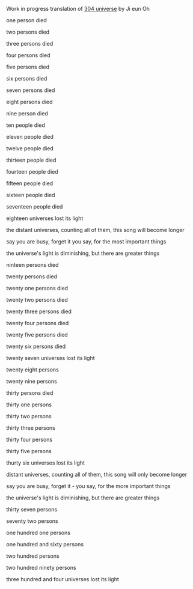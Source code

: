 
Work in progress translation of [304 universe](https://soundcloud.com/projectdumbdumb/304universe) by Ji eun Oh

one person died

two persons died

three persons died

four persons died

five persons died

six persons died

seven persons died

eight persons died 

nine person died 

ten people died

eleven people died

twelve people died

thirteen people died

fourteen people died

fifteen people died

sixteen people died

seventeen people died

eighteen universes lost its light 

the distant universes, counting all of them, this song will become longer

say you are busy, forget it you say, for the most important things

the universe's light is diminishing, but there are greater things

ninteen persons died

twenty persons died

twenty one persons died

twenty two persons died

twenty three persons died

twenty four persons died

twenty five persons died

twenty six persons died 

twenty seven universes lost its light 

twenty eight persons

twenty nine persons

thirty persons died 

thirty one persons

thirty two persons

thirty three persons 

thirty four persons

thirty five persons 

thurty six universes lost its light

distant universes, counting all of them, this song will only become longer

say you are busy, forget it -  you say, for the more important things

the universe's light is diminishing, but there are greater things 

thirty seven persons

seventy two persons

one hundred one persons 

one hundred and sixty persons

two hundred persons

two hundred ninety persons 

three hundred and four universes lost its light 


